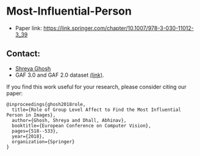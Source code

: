 # Most-Influential-Person

- Paper link: https://link.springer.com/chapter/10.1007/978-3-030-11012-3_39

## Contact:
- <a href="https://scholar.google.co.in/citations?user=BJ-oHaUAAAAJ&hl=en">Shreya Ghosh</a>
- GAF 3.0 and GAF 2.0 dataset <a href="http://www.iitrpr.ac.in/lasii/resources.html">(link)</a>.  

If you find this work useful for your research, please consider citing our paper:
```
@inproceedings{ghosh2018role,
  title={Role of Group Level Affect to Find the Most Influential Person in Images},
  author={Ghosh, Shreya and Dhall, Abhinav},
  booktitle={European Conference on Computer Vision},
  pages={518--533},
  year={2018},
  organization={Springer}
}
